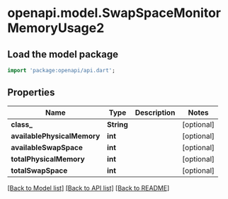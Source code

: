 # openapi.model.SwapSpaceMonitorMemoryUsage2

## Load the model package
```dart
import 'package:openapi/api.dart';
```

## Properties
Name | Type | Description | Notes
------------ | ------------- | ------------- | -------------
**class_** | **String** |  | [optional] 
**availablePhysicalMemory** | **int** |  | [optional] 
**availableSwapSpace** | **int** |  | [optional] 
**totalPhysicalMemory** | **int** |  | [optional] 
**totalSwapSpace** | **int** |  | [optional] 

[[Back to Model list]](../README.md#documentation-for-models) [[Back to API list]](../README.md#documentation-for-api-endpoints) [[Back to README]](../README.md)


